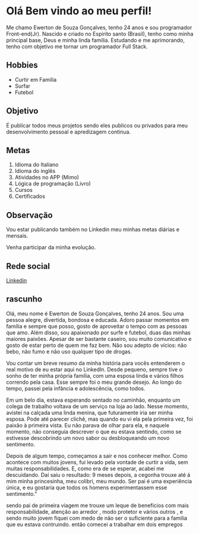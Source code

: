 <h1>Olá Bem vindo ao meu perfil!</h1>

<p>Me chamo Ewerton de Souza Gonçalves, tenho 24 anos e sou programador Front-end(Jr). Nascido  e criado no Espirito santo (Brasil), tenho como minha principal base, Deus e minha linda família.
Estudando e me aprimorando, tenho com objetivo me tornar um programador Full Stack.</p> 


<h2>Hobbies</h2>
<ul>
  <li>Curtir em Familia</li>
  <li>Surfar</li>
  <li>Futebol</li>
</ul>

<h2>Objetivo</h2>

<p>É publicar todos meus projetos sendo eles publicos ou privados para meu desenvolvimento pessoal e apredizagem continua.</p>


<h2>Metas</h2>

<ol>
  <li>Idioma do Italiano</li>
  <li>Idioma do inglês</li>
  <li>Atividades no APP (Mimo)</li>
  <li>Lógica de programação (Livro)</li>
  <li>Cursos</li>
  <li>Certificados</li>
</ol>

<h2>Observação</h2>
<p>Vou estar publicando também no Linkedin meu minhas metas diárias e mensais.
<br>

Venha participar da minha evolução.</p>

<h2>Rede social</h2>

<a href="https://www.linkedin.com/in/ewerton-souza-892154280/">Linkedin</a>

<h2>rascunho</h2>

<p>Olá, meu nome é Ewerton de Souza Gonçalves, tenho 24 anos. Sou uma pessoa alegre, divertida, bondosa e educada. Adoro passar momentos em família e sempre que posso, gosto de aproveitar o tempo com as pessoas que amo. Além disso, sou apaixonado por surfe e futebol, duas das minhas maiores paixões. Apesar de ser bastante caseiro, sou muito comunicativo e gosto de estar perto de quem me faz bem. Não sou adepto de vícios: não bebo, não fumo e não uso qualquer tipo de drogas.

Vou contar um breve resumo da minha história para vocês entenderem o real motivo de eu estar aqui no LinkedIn. Desde pequeno, sempre tive o sonho de ter minha própria família, com uma esposa linda e vários filhos correndo pela casa. Esse sempre foi o meu grande desejo. Ao longo do tempo, passei pela infância e adolescência, como todos.

Em um belo dia, estava esperando sentado no caminhão, enquanto um colega de trabalho voltava de um serviço na loja ao lado. Nesse momento, avistei na calçada uma linda menina, que futuramente iria ser minha esposa. Pode até parecer clichê, mas quando eu vi ela pela primeira vez, foi paixão à primeira vista. Eu não parava de olhar para ela, e naquele momento, não conseguia descrever o que eu estava sentindo, como se estivesse descobrindo um novo sabor ou desbloqueando um novo sentimento.

Depois de algum tempo, começamos a sair e nos conhecer melhor. Como acontece com muitos jovens, fui levado pela vontade de curtir a vida, sem muitas responsabilidades. E, como era de se esperar, acabei me descuidando. Daí saiu o resultado: 9 meses depois, a cegonha trouxe até á mim minha princesinha, meu colibri, meu mundo. Ser pai é uma experiência única, e eu gostaria que todos os homens experimentassem esse sentimento." 

sendo pai de primeira viagem me trouxe um leque de benefícios com mais responsabilidade, atenção ao arredor , modo protetor e vários outros , e sendo muito jovem fiquei com medo de não ser o suficiente para a familia  que eu estava contruindo. então comecei a trabalhar em dois empregos

</p>
